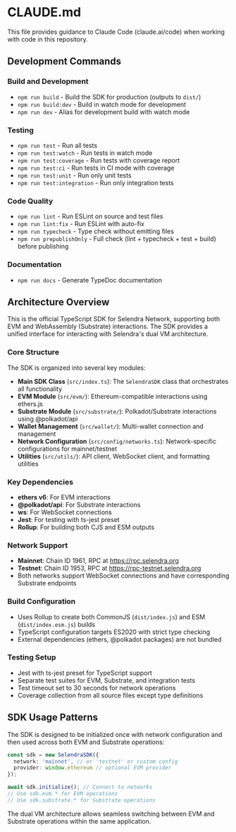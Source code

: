# CLAUDE.md

This file provides guidance to Claude Code (claude.ai/code) when working with code in this repository.

## Development Commands

### Build and Development
- `npm run build` - Build the SDK for production (outputs to `dist/`)
- `npm run build:dev` - Build in watch mode for development
- `npm run dev` - Alias for development build with watch mode

### Testing
- `npm run test` - Run all tests
- `npm run test:watch` - Run tests in watch mode
- `npm run test:coverage` - Run tests with coverage report
- `npm run test:ci` - Run tests in CI mode with coverage
- `npm run test:unit` - Run only unit tests
- `npm run test:integration` - Run only integration tests

### Code Quality
- `npm run lint` - Run ESLint on source and test files
- `npm run lint:fix` - Run ESLint with auto-fix
- `npm run typecheck` - Type check without emitting files
- `npm run prepublishOnly` - Full check (lint + typecheck + test + build) before publishing

### Documentation
- `npm run docs` - Generate TypeDoc documentation

## Architecture Overview

This is the official TypeScript SDK for Selendra Network, supporting both EVM and WebAssembly (Substrate) interactions. The SDK provides a unified interface for interacting with Selendra's dual VM architecture.

### Core Structure

The SDK is organized into several key modules:

- **Main SDK Class** (`src/index.ts`): The `SelendraSDK` class that orchestrates all functionality
- **EVM Module** (`src/evm/`): Ethereum-compatible interactions using ethers.js
- **Substrate Module** (`src/substrate/`): Polkadot/Substrate interactions using @polkadot/api
- **Wallet Management** (`src/wallet/`): Multi-wallet connection and management
- **Network Configuration** (`src/config/networks.ts`): Network-specific configurations for mainnet/testnet
- **Utilities** (`src/utils/`): API client, WebSocket client, and formatting utilities

### Key Dependencies

- **ethers v6**: For EVM interactions
- **@polkadot/api**: For Substrate interactions
- **ws**: For WebSocket connections
- **Jest**: For testing with ts-jest preset
- **Rollup**: For building both CJS and ESM outputs

### Network Support

- **Mainnet**: Chain ID 1961, RPC at https://rpc.selendra.org
- **Testnet**: Chain ID 1953, RPC at https://rpc-testnet.selendra.org
- Both networks support WebSocket connections and have corresponding Substrate endpoints

### Build Configuration

- Uses Rollup to create both CommonJS (`dist/index.js`) and ESM (`dist/index.esm.js`) builds
- TypeScript configuration targets ES2020 with strict type checking
- External dependencies (ethers, @polkadot packages) are not bundled

### Testing Setup

- Jest with ts-jest preset for TypeScript support
- Separate test suites for EVM, Substrate, and integration tests
- Test timeout set to 30 seconds for network operations
- Coverage collection from all source files except type definitions

## SDK Usage Patterns

The SDK is designed to be initialized once with network configuration and then used across both EVM and Substrate operations:

```typescript
const sdk = new SelendraSDK({
  network: 'mainnet', // or 'testnet' or custom config
  provider: window.ethereum // optional EVM provider
});

await sdk.initialize(); // Connect to networks
// Use sdk.evm.* for EVM operations
// Use sdk.substrate.* for Substrate operations
```

The dual VM architecture allows seamless switching between EVM and Substrate operations within the same application.